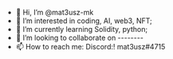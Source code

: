 - 👋 Hi, I’m @mat3usz-mk
- 👀 I’m interested in coding, AI, web3, NFT;
- 🌱 I’m currently learning Solidity, python;
- 💞️ I’m looking to collaborate on --------
- 📫 How to reach me: Discord:! mat3usz#4715

<!---
mat3usz-mk/mat3usz-mk is a ✨ special ✨ repository because its `README.md` (this file) appears on your GitHub profile.
You can click the Preview link to take a look at your changes.
--->
